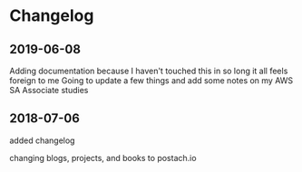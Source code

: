 # Changelog 

## 2019-06-08
Adding documentation because I haven't touched this in so long it all feels foreign to me
Going to update a few things and add some notes on my AWS SA Associate studies 

## 2018-07-06
added changelog

changing blogs, projects, and books to postach.io 
